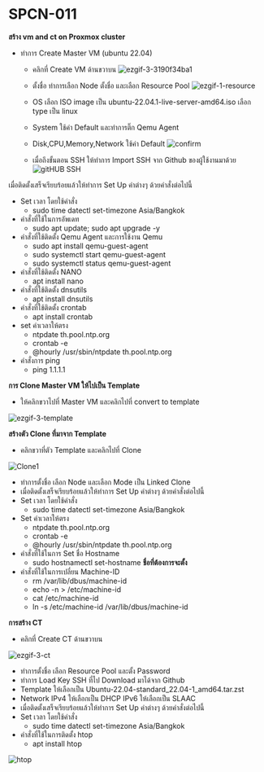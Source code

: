 # SPCN-011
**สร้าง vm and ct on Proxmox cluster**
- ทำการ Create Master VM (ubuntu 22.04)
  - คลิกที่ Create VM ด้านขวาบน
![ezgif-3-3190f34ba1](https://user-images.githubusercontent.com/115150753/207913674-51bf5ba5-6c17-41f4-86c0-325c5d2f6963.gif)

  - ตั้งชื่อ ทำการเลือก Node ตั้งชื่อ และเลือก Resource Pool 
![ezgif-1-resource](https://user-images.githubusercontent.com/115150753/207925232-19dbe0ee-d4a2-4c4a-95e4-f1cc06fe4a30.gif)

  - OS เลือก ISO image เป็น ubuntu-22.04.1-live-server-amd64.iso เลือก type เป็น linux
  - System ใช้ค่า Default และทำการติ๊ก Qemu Agent
  - Disk,CPU,Memory,Network ใช้ค่า Default
  ![confirm ](https://user-images.githubusercontent.com/115150753/207854831-db9a1a5b-2864-4bb5-b410-541f5b8f6e14.png)
   
  - เมื่อถึงขั้นตอน SSH ให้ทำการ Import SSH จาก Github ของผู้ใช้งานมาด้วย
  ![gitHUB SSH](https://user-images.githubusercontent.com/115150753/207856391-3ba07e9c-1f61-4adb-b8d0-530547290fcb.png)
 
 เมื่อติดตั้งเสร็จเรียบร้อยแล้วให้ทำการ Set Up ค่าต่างๆ ด้วยคำสั่งต่อไปนี้
  - Set เวลา โดยใช้คำสั่ง
     - sudo time datectl set-timezone Asia/Bangkok
  - คำสั่งที่ใช้ในการอัพเดท
     - sudo apt update; sudo apt upgrade -y
  - คำสั่งที่ใช้ติดตั้ง Qemu Agent และการใช้งาน Qemu
     - sudo apt install qemu-guest-agent
     - sudo systemctl start qemu-guest-agent
     - sudo systemctl status qemu-guest-agent
   - คำสั่งที่ใช้ติดตั้ง NANO
      - apt install nano
   - คำสั่งที่ใช้ติดตั้ง dnsutils
      - apt install dnsutils
   - คำสั่งที่ใช้ติดตั้ง crontab
      - apt install crontab
   - set ค่าเวลาให้ตรง
      - ntpdate th.pool.ntp.org
      - crontab -e
      - @hourly /usr/sbin/ntpdate th.pool.ntp.org
   - คำสั่งการ ping
      - ping 1.1.1.1

**การ Clone Master VM ให้ไปเป็น Template**
- ให้คลิกขวาไปที่ Master VM และคลิกไปที่ convert to template

![ezgif-3-template](https://user-images.githubusercontent.com/115150753/207916204-0b57f541-44ee-42f4-a52f-14a7efcedc1d.gif)

**สร้างตัว Clone ที่มาจาก Template**
- คลิกขวาที่ตัว Template และคลิกไปที่ Clone

![Clone1](https://user-images.githubusercontent.com/115150753/207862859-b46640d6-bde0-4d45-904d-2c060cef8bfc.png)

  - ทำการตั้งชื่อ เลือก Node และเลือก Mode เป็น Linked Clone
 - เมื่อติดตั้งเสร็จเรียบร้อยแล้วให้ทำการ Set Up ค่าต่างๆ ด้วยคำสั่งต่อไปนี้
 - Set เวลา โดยใช้คำสั่ง
     - sudo time datectl set-timezone Asia/Bangkok
 - Set ค่าเวลาให้ตรง
      - ntpdate th.pool.ntp.org
      - crontab -e
      - @hourly /usr/sbin/ntpdate th.pool.ntp.org
 - คำสั่งที่ใช้ในการ Set ชื่อ Hostname
      - sudo hostnamectl set-hostname **ชื่อที่ต้องการจะตั้ง**
 - คำสั่งที่ใช้ในการเปลี่ยน Machine-ID
      - rm /var/lib/dbus/machine-id
      - echo -n > /etc/machine-id
      - cat /etc/machine-id
      - ln -s /etc/machine-id /var/lib/dbus/machine-id

**การสร้าง CT**

  - คลิกที่ Create CT ด้านขวาบน

![ezgif-3-ct](https://user-images.githubusercontent.com/115150753/207914608-90f9be76-4cce-45d5-b148-e7b5d6fcf4f2.gif)

 - ทำการตั้งชื่อ เลือก Resource Pool และตั้ง Password
 - ทำการ Load Key SSH ที่ไป Download มาได้จาก Github
 - Template ให้เลือกเป็น Ubuntu-22.04-standard_22.04-1_amd64.tar.zst
 - Network IPv4 ให้เลือกเป็น DHCP IPv6 ให้เลือกเป็น SLAAC 
 - เมื่อติดตั้งเสร็จเรียบร้อยแล้วให้ทำการ Set Up ค่าต่างๆ ด้วยคำสั่งต่อไปนี้
  - Set เวลา โดยใช้คำสั่ง
     - sudo time datectl set-timezone Asia/Bangkok
 - คำสั่งที่ใช้ในการติดตั้ง htop
     - apt install htop

![htop](https://user-images.githubusercontent.com/115150753/207872711-c39b6fdf-7e3b-4356-8780-16ba84218554.png)
